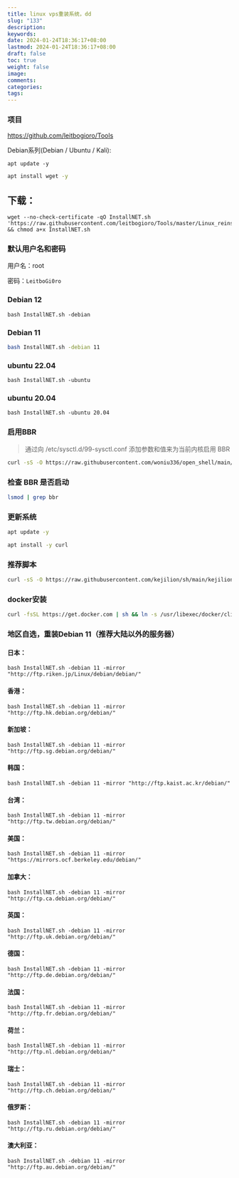 ```yaml
---
title: linux vps重装系统，dd
slug: "133"
description: 
keywords: 
date: 2024-01-24T18:36:17+08:00
lastmod: 2024-01-24T18:36:17+08:00
draft: false
toc: true
weight: false
image: 
comments: 
categories: 
tags:
---
```


### 项目 

https://github.com/leitbogioro/Tools

Debian系列(Debian / Ubuntu / Kali):

```
apt update -y
```

```bash
apt install wget -y
```
## 下载：

```
wget --no-check-certificate -qO InstallNET.sh 'https://raw.githubusercontent.com/leitbogioro/Tools/master/Linux_reinstall/InstallNET.sh' && chmod a+x InstallNET.sh
```

### 默认用户名和密码

用户名：root  

密码：`LeitboGi0ro` 
  

### Debian 12

```
bash InstallNET.sh -debian
```

### Debian 11

```bash
bash InstallNET.sh -debian 11
```


### ubuntu 22.04

```
bash InstallNET.sh -ubuntu
```

### ubuntu 20.04

```
bash InstallNET.sh -ubuntu 20.04
```
### 启用BBR

>通过向 /etc/sysctl.d/99-sysctl.conf 添加参数和值来为当前内核启用 BBR

```bash
curl -sS -O https://raw.githubusercontent.com/woniu336/open_shell/main/enable_bbr.sh && chmod +x enable_bbr.sh && ./enable_bbr.sh
```

### 检查 BBR 是否启动

```bash
lsmod | grep bbr
```

### 更新系统

```bash
apt update -y
```

```bash
apt install -y curl
```

### 推荐脚本

```bash
curl -sS -O https://raw.githubusercontent.com/kejilion/sh/main/kejilion.sh && chmod +x kejilion.sh && ./kejilion.sh
```

### docker安装

```bash
curl -fsSL https://get.docker.com | sh && ln -s /usr/libexec/docker/cli-plugins/docker-compose /usr/local/bin
```

### 地区自选，重装Debian 11（推荐大陆以外的服务器）

#### 日本：  

```
bash InstallNET.sh -debian 11 -mirror "http://ftp.riken.jp/Linux/debian/debian/"
```

#### 香港：  

```
bash InstallNET.sh -debian 11 -mirror "http://ftp.hk.debian.org/debian/"
```

#### 新加坡：  

```
bash InstallNET.sh -debian 11 -mirror "http://ftp.sg.debian.org/debian/"
```

#### 韩国：  

```
bash InstallNET.sh -debian 11 -mirror "http://ftp.kaist.ac.kr/debian/"
```

#### 台湾：  

```
bash InstallNET.sh -debian 11 -mirror "http://ftp.tw.debian.org/debian/"
```

#### 美国：  

```
bash InstallNET.sh -debian 11 -mirror "https://mirrors.ocf.berkeley.edu/debian/"
```

#### 加拿大：  

```
bash InstallNET.sh -debian 11 -mirror "http://ftp.ca.debian.org/debian/"
```

#### 英国：  

```
bash InstallNET.sh -debian 11 -mirror "http://ftp.uk.debian.org/debian/"
```

#### 德国：  

```
bash InstallNET.sh -debian 11 -mirror "http://ftp.de.debian.org/debian/"
```

#### 法国：  

```
bash InstallNET.sh -debian 11 -mirror "http://ftp.fr.debian.org/debian/"
```

#### 荷兰：  

```
bash InstallNET.sh -debian 11 -mirror "http://ftp.nl.debian.org/debian/"
```

#### 瑞士：  

```
bash InstallNET.sh -debian 11 -mirror "http://ftp.ch.debian.org/debian/"
```

#### 俄罗斯：  

```
bash InstallNET.sh -debian 11 -mirror "http://ftp.ru.debian.org/debian/"
```

#### 澳大利亚：  

```
bash InstallNET.sh -debian 11 -mirror "http://ftp.au.debian.org/debian/"
```